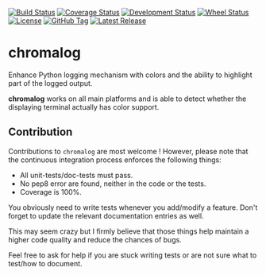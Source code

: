 [![Build Status](https://travis-ci.org/freelan-developers/chromalog.svg)](https://travis-ci.org/freelan-developers/chromalog)
[![Coverage Status](https://coveralls.io/repos/freelan-developers/chromalog/badge.svg?branch=master)](https://coveralls.io/r/freelan-developers/chromalog?branch=master)
[![Development Status](https://pypip.in/status/chromalog/badge.svg)](https://pypi.python.org/pypi/chromalog)
[![Wheel Status](https://pypip.in/wheel/chromalog/badge.png?branch=master)](https://pypi.python.org/pypi/chromalog)
[![License](https://img.shields.io/pypi/l/chromalog.svg)](http://opensource.org/licenses/MIT)
[![GitHub Tag](https://img.shields.io/github/tag/freelan-developers/chromalog.svg)](https://github.com/freelan-developers/chromalog)
[![Latest Release](https://img.shields.io/pypi/v/chromalog.svg)](https://pypi.python.org/pypi/chromalog)

# chromalog

Enhance Python logging mechanism with colors and the ability to highlight part
of the logged output.

**chromalog** works on all main platforms and is able to detect whether the
displaying terminal actually has color support.

## Contribution

Contributions to `chromalog` are most welcome ! However, please note that the
continuous integration process enforces the following things:

* All unit-tests/doc-tests must pass.
* No pep8 error are found, neither in the code or the tests.
* Coverage is 100%.

You obviously need to write tests whenever you add/modify a feature. Don't
forget to update the relevant documentation entries as well.

This may seem crazy but I firmly believe that those things help maintain a
higher code quality and reduce the chances of bugs.

Feel free to ask for help if you are stuck writing tests or are not sure what
to test/how to document.
